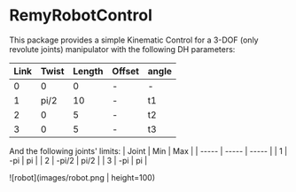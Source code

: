 # RemyRobotControl

This package provides a simple Kinematic Control for a 3-DOF (only revolute joints)
manipulator with the following DH parameters:

| Link  | Twist | Length | Offset | angle |
| ----- | ----- | ------ | ------ | ----- |
|   0   |   0   |   0    |   -    |   -   |
|   1   |  pi/2 |   10   |   -    |   t1  |
|   2   |   0   |   5    |   -    |   t2  |
|   3   |   0   |   5    |   -    |   t3  |

And the following joints' limits:
| Joint |  Min  |  Max  |
| ----- | ----- | ----- |
|   1   |  -pi  |   pi  |
|   2   | -pi/2 | pi/2  |
|   3   |  -pi  |   pi  |

![robot](images/robot.png | height=100)
